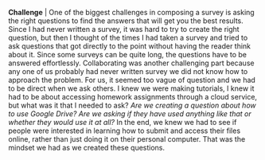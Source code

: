 **Challenge** | One of the biggest challenges in composing a survey is asking the right questions to find the answers that will get you
the best results. Since I had never written a survey, it was hard to try to create the right question, but then I thought of the times
I had taken a survey and tried to ask questions that got directly to the point without having the reader think about it. Since some surveys
can be quite long, the questions have to be answered effortlessly. Collaborating was another challenging part because any one of us probably
had never written survey we did not know how to approach the problem. For us, it seemed too vague of  question and we had to be direct
when we ask others. I knew we were making tutorials, I knew it had to be about accessing homework assignments through a cloud service, but what
was it that I needed to ask? _Are we creating  a question about how to use Google Drive? Are we asking if they have used anything like that or 
whether they would use it at all?_ In the end, we knew we had to see if people were interested in learning how to submit and access their files 
online, rather than just doing it on their personal computer. That was the mindset we had as we created these questions.


